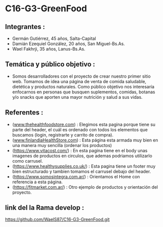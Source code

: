 # C16-G3-GreenFood
## Integrantes :
- Germán Gutiérrez, 45 años, Salta-Capital
- Damián Ezequiel González, 20 años, San Miguel-Bs.As.
- Wael Fakhrji, 35 años, Lanus-Bs.As.

## Temática y público objetivo :
- Somos desarrolladores con el proyecto de crear nuestro primer sitio web. Tomamos de idea una página de venta de comida saludable, dietética y productos naturales. Como público objetivo nos interesaría enfocarnos en personas que busquen suplementos, comidas, botanas y/o snacks que aporten una mayor nutrición y salud a sus vidas.

## Referentes :
- (www.thehealthfoodstore.com) : Elegimos esta pagina porque tiene su parte del header, el cuál es ordenado con todos los elementos que buscamos (login, registrarte y carrito de compra).
- (www.finlandiaHealthStore.com) : Esta página esta armada muy bien en una manera muy sencilla (ordenar los productos)
- (https://www.vitacost.com/) : En esta pagina tiene en el body unas imagenes de productos en circulos,  que ademas podriamos utilizarlo como carrusel.
- (https://www.healthysupplies.co.uk/) : Esta pagina tiene un footer muy bien estructurado y tambien tomamos el carrusel debajo del header.
- (https://www.somosintegra.com.ar/) : Orientamos el Home con referencia a esta página.
- (https://fitmarket.com.ar/) : Otro ejemplo de productos y orientación del proyecto.
## link del la Rama develop :
https://github.com/WaelS87/C16-G3-GreenFood.git
